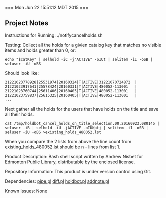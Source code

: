 === Mon Jun 22 15:51:12 MDT 2015 ===

Project Notes
-------------

Instructions for Running:
./notifycancelholds.sh

Testing:
Collect all the holds for a givien catalog key that matches no visible items and holds greater than 0, or:
```
echo "$catKey" | selhold -iC -j"ACTIVE" -oIUt | selitem -iI -oSB | seluser -iU -oBS
```
Should look like:
```
21221023778928|25531974|20160324|T|ACTIVE|31221070724872  |
21221023917641|25578424|20160331|T|ACTIVE|480052-113001   |
21221023760744|25611406|20160405|T|ACTIVE|480052-113001   |
21221023759837|25615325|20160405|T|ACTIVE|480052-113001   |
...
```
Next gather all the holds for the users that have holds on the title and save all their holds.
```
cat /tmp/holdbot_cancel_holds_on_title_selection.00.20160923.080145 | seluser -iB | selhold -iU -jACTIVE -oIUKptj | selitem -iI -oSB | seluser -iU -oBS >existing_holds_480052.lst
```
When you compare the 2 lists from above the line count from existing_holds_480052.lst should be n - lines from list 1.

Product Description:
Bash shell script written by Andrew Nisbet for Edmonton Public Library, distributable by the enclosed license.

Repository Information:
This product is under version control using Git.

Dependencies:
[pipe.pl](https://github.com/anisbet/pipe)
[diff.pl](https://github.com/anisbet/diff)
[holdbot.pl](https://github.com/Edmonton-Public-Library/holdbot)
[addnote.pl](https://github.com/Edmonton-Public-Library/addnote)

Known Issues:
None
